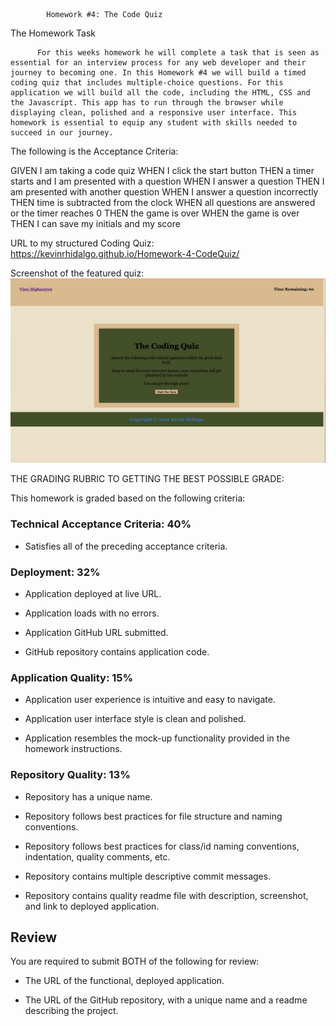             Homework #4: The Code Quiz




The Homework Task


          For this weeks homework he will complete a task that is seen as essential for an interview process for any web developer and their journey to becoming one. In this Homework #4 we will build a timed coding quiz that includes multiple-choice questions. For this application we will build all the code, including the HTML, CSS and the Javascript. This app has to run through the browser while displaying clean, polished and a responsive user interface. This homework is essential to equip any student with skills needed to succeed in our journey.



The following is the Acceptance Criteria:

GIVEN I am taking a code quiz
WHEN I click the start button
THEN a timer starts and I am presented with a question
WHEN I answer a question
THEN I am presented with another question
WHEN I answer a question incorrectly
THEN time is subtracted from the clock
WHEN all questions are answered or the timer reaches 0
THEN the game is over
WHEN the game is over
THEN I can save my initials and my score




URL to my structured Coding Quiz: https://kevinrhidalgo.github.io/Homework-4-CodeQuiz/




Screenshot of the featured quiz:
<img src="screenshot.jpg" alt= "my quiz preiview" >











THE GRADING RUBRIC TO GETTING THE BEST POSSIBLE GRADE:




This homework is graded based on the following criteria: 

### Technical Acceptance Criteria: 40%

* Satisfies all of the preceding acceptance criteria.

### Deployment: 32%

* Application deployed at live URL.

* Application loads with no errors.

* Application GitHub URL submitted.

* GitHub repository contains application code.

### Application Quality: 15%

* Application user experience is intuitive and easy to navigate.

* Application user interface style is clean and polished.

* Application resembles the mock-up functionality provided in the homework instructions.

### Repository Quality: 13%

* Repository has a unique name.

* Repository follows best practices for file structure and naming conventions.

* Repository follows best practices for class/id naming conventions, indentation, quality comments, etc.

* Repository contains multiple descriptive commit messages.

* Repository contains quality readme file with description, screenshot, and link to deployed application.

## Review

You are required to submit BOTH of the following for review:

* The URL of the functional, deployed application.

* The URL of the GitHub repository, with a unique name and a readme describing the project.

